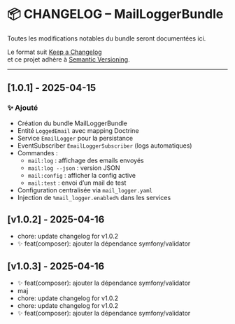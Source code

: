 # 📦 CHANGELOG – MailLoggerBundle

Toutes les modifications notables du bundle seront documentées ici.

Le format suit [Keep a Changelog](https://keepachangelog.com/fr/1.0.0/)  
et ce projet adhère à [Semantic Versioning](https://semver.org/lang/fr/).

---

## [1.0.1] - 2025-04-15

### ✨ Ajouté

- Création du bundle MailLoggerBundle
- Entité `LoggedEmail` avec mapping Doctrine
- Service `EmailLogger` pour la persistance
- EventSubscriber `EmailLoggerSubscriber` (logs automatiques)
- Commandes :
  - `mail:log` : affichage des emails envoyés
  - `mail:log --json` : version JSON
  - `mail:config` : afficher la config active
  - `mail:test` : envoi d’un mail de test
- Configuration centralisée via `mail_logger.yaml`
- Injection de `%mail_logger.enabled%` dans les services

## [v1.0.2] - 2025-04-16
- chore: update changelog for v1.0.2
- ✨ feat(composer): ajouter la dépendance symfony/validator

## [v1.0.3] - 2025-04-16
- ✨ feat(composer): ajouter la dépendance symfony/validator
-  maj
- chore: update changelog for v1.0.2
- chore: update changelog for v1.0.2
- ✨ feat(composer): ajouter la dépendance symfony/validator
